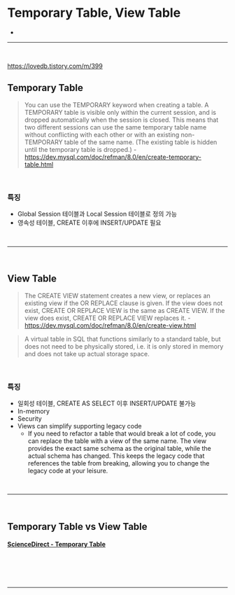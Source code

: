 # Temporary Table, View Table
> 
* 

<hr>
<br>

https://lovedb.tistory.com/m/399

## Temporary Table 
> You can use the TEMPORARY keyword when creating a table. A TEMPORARY table is visible only within the current session, and is dropped automatically when the session is closed. This means that two different sessions can use the same temporary table name without conflicting with each other or with an existing non-TEMPORARY table of the same name. (The existing table is hidden until the temporary table is dropped.) - https://dev.mysql.com/doc/refman/8.0/en/create-temporary-table.html

<br>

### 특징
* Global Session 테이블과 Local Session 테이블로 정의 가능
* 영속성 테이블, CREATE 이후에 INSERT/UPDATE 필요

<br>
<hr>
<br>

## View Table
> The CREATE VIEW statement creates a new view, or replaces an existing view if the OR REPLACE clause is given. If the view does not exist, CREATE OR REPLACE VIEW is the same as CREATE VIEW. If the view does exist, CREATE OR REPLACE VIEW replaces it. - https://dev.mysql.com/doc/refman/8.0/en/create-view.html

> A virtual table in SQL that functions similarly to a standard table, but does not need to be physically stored, i.e. it is only stored in memory and does not take up actual storage space.

<br>

### 특징
* 일회성 테이블, CREATE AS SELECT 이후 INSERT/UPDATE 불가능
* In-memory
* Security
* Views can simplify supporting legacy code
  * If you need to refactor a table that would break a lot of code, you can replace the table with a view of the same name. The view provides the exact same schema as the original table, while the actual schema has changed. This keeps the legacy code that references the table from breaking, allowing you to change the legacy code at your leisure.


<br>
<hr>
<br>

## Temporary Table vs View Table
#### [ScienceDirect - Temporary Table](https://www.sciencedirect.com/topics/computer-science/temporary-table)

<br>

### 

<br>
<hr>
<br>

